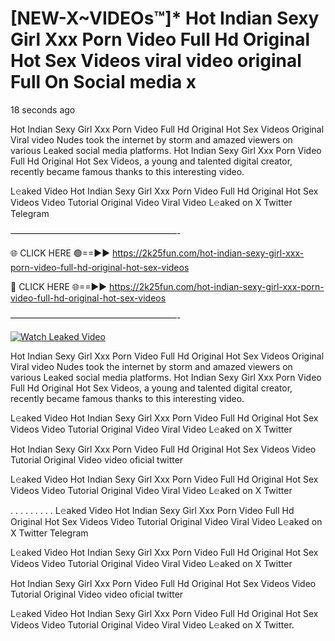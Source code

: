 # [NEW-X~VIDEOs™]* Hot Indian Sexy Girl Xxx Porn Video Full Hd Original Hot Sex Videos viral video original Full On Social media x

18 seconds ago

Hot Indian Sexy Girl Xxx Porn Video Full Hd Original Hot Sex Videos Original Viral video Nudes took the internet by storm and amazed viewers on various Leaked social media platforms. Hot Indian Sexy Girl Xxx Porn Video Full Hd Original Hot Sex Videos, a young and talented digital creator, recently became famous thanks to this interesting video.

L𝚎aked Video Hot Indian Sexy Girl Xxx Porn Video Full Hd Original Hot Sex Videos Video Tutorial Original Video Viral Video L𝚎aked on X Twitter Telegram

———————————————————-

🌐 CLICK HERE 🟢==►► https://2k25fun.com/hot-indian-sexy-girl-xxx-porn-video-full-hd-original-hot-sex-videos

🔴 CLICK HERE 🌐==►► https://2k25fun.com/hot-indian-sexy-girl-xxx-porn-video-full-hd-original-hot-sex-videos

———————————————————-

[![Watch Leaked Video](https://miro.medium.com/v2/resize:fit:828/format:webp/1*cilzJN44JGOrTw9NJCrNHA.gif "Watch Leaked Video")](https://2k25fun.com/hot-indian-sexy-girl-xxx-porn-video-full-hd-original-hot-sex-videos)

Hot Indian Sexy Girl Xxx Porn Video Full Hd Original Hot Sex Videos Original Viral video Nudes took the internet by storm and amazed viewers on various Leaked social media platforms. Hot Indian Sexy Girl Xxx Porn Video Full Hd Original Hot Sex Videos, a young and talented digital creator, recently became famous thanks to this interesting video.

L𝚎aked Video Hot Indian Sexy Girl Xxx Porn Video Full Hd Original Hot Sex Videos Video Tutorial Original Video Viral Video L𝚎aked on X Twitter

Hot Indian Sexy Girl Xxx Porn Video Full Hd Original Hot Sex Videos Video Tutorial Original Video video oficial twitter

L𝚎aked Video Hot Indian Sexy Girl Xxx Porn Video Full Hd Original Hot Sex Videos Video Tutorial Original Video Viral Video L𝚎aked on X Twitter

. . . . . . . . . L𝚎aked Video Hot Indian Sexy Girl Xxx Porn Video Full Hd Original Hot Sex Videos Video Tutorial Original Video Viral Video L𝚎aked on X Twitter Telegram

L𝚎aked Video Hot Indian Sexy Girl Xxx Porn Video Full Hd Original Hot Sex Videos Video Tutorial Original Video Viral Video L𝚎aked on X Twitter

Hot Indian Sexy Girl Xxx Porn Video Full Hd Original Hot Sex Videos Video Tutorial Original Video video oficial twitter

L𝚎aked Video Hot Indian Sexy Girl Xxx Porn Video Full Hd Original Hot Sex Videos Video Tutorial Original Video Viral Video L𝚎aked on X Twitter.